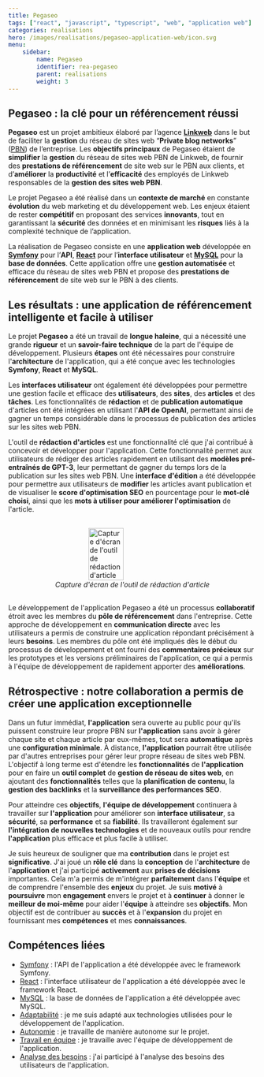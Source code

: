 ```yaml
---
title: Pegaseo
tags: ["react", "javascript", "typescript", "web", "application web"]
categories: realisations
hero: /images/realisations/pegaseo-application-web/icon.svg
menu:
    sidebar:
        name: Pegaseo
        identifier: rea-pegaseo
        parent: realisations
        weight: 3
---
```


## Pegaseo : la clé pour un référencement réussi
**Pegaseo** est un projet ambitieux élaboré par l’agence **[Linkweb](/posts/experiences/linkweb)** dans le but de faciliter la **gestion** du réseau de sites web “**Private blog networks**” ([PBN](https://fr.semrush.com/blog/pbn-mythes-risques/#que-sont-les-r%C3%A9seaux-de-blogs-priv%C3%A9s)) de l’entreprise. Les **objectifs principaux** de Pegaseo étaient de **simplifier** la **gestion** du réseau de sites web PBN de Linkweb, de fournir des **prestations de référencement** de site web sur le PBN aux clients, et d’**améliorer** la **productivité** et l’**efficacité** des employés de Linkweb responsables de la **gestion des sites web PBN**.

Le projet Pegaseo a été réalisé dans un **contexte de marché** en constante **évolution** du web marketing et du développement web. Les enjeux étaient de rester **compétitif** en proposant des services **innovants**, tout en garantissant la **sécurité** des données et en minimisant les **risques** liés à la complexité technique de l’application.

La réalisation de Pegaseo consiste en une **application web** développée en **[Symfony](/posts/competences-techniques/symfony)** pour l’**API**, **[React](/posts/competences-techniques/react)** pour l’**interface utilisateur** et **[MySQL](/posts/competences-techniques/mysql)** pour la **base de données**. Cette application offre une **gestion automatisée** et efficace du réseau de sites web PBN et propose des **prestations de référencement** de site web sur le PBN à des clients.

## Les résultats : une application de référencement intelligente et facile à utiliser
Le projet **Pegaseo** a été un travail de **longue haleine**, qui a nécessité une grande **rigueur** et un **savoir-faire technique** de la part de l'équipe de développement. Plusieurs **étapes** ont été nécessaires pour construire l'**architecture** de l'application, qui a été conçue avec les technologies **Symfony**, **React** et **MySQL**.

Les **interfaces utilisateur** ont également été développées pour permettre une gestion facile et efficace des **utilisateurs**, des **sites**, des **articles** et des **tâches**. Les fonctionnalités de **rédaction** et de **publication automatique** d'articles ont été intégrées en utilisant l'**API de OpenAI**, permettant ainsi de gagner un temps considérable dans le processus de publication des articles sur les sites web PBN.

L'outil de **rédaction d'articles** est une fonctionnalité clé que j'ai contribué à concevoir et développer pour l'application. Cette fonctionnalité permet aux utilisateurs de rédiger des articles rapidement en utilisant des **modèles pré-entraînés de GPT-3**, leur permettant de gagner du temps lors de la publication sur les sites web PBN. Une **interface d'édition** a été développée pour permettre aux utilisateurs de **modifier** les articles avant publication et de visualiser le **score d'optimisation SEO** en pourcentage pour le **mot-clé choisi**, ainsi que les **mots à utiliser pour améliorer l'optimisation** de l'article.

<div style="display: flex; flex-direction: column; align-items: center; justify-content: center; margin: 30px;">
  <img onclick="window.open('/images/realisations/pegaseo/outil-redaction.png')" src="/images/realisations/pegaseo/outil-redaction.png" width="40%" style="align-self: center; cursor: pointer;" alt="Capture d'écran de l'outil de rédaction d'article" title="Cliquer pour zoomer" />
  <i>Capture d'écran de l'outil de rédaction d'article</i>
</div>

Le développement de l'application Pegaseo a été un processus **collaboratif** étroit avec les membres du **pôle de référencement** dans l'entreprise. Cette approche de développement en **communication directe** avec les utilisateurs a permis de construire une application répondant précisément à leurs **besoins**. Les membres du pôle ont été impliqués dès le début du processus de développement et ont fourni des **commentaires précieux** sur les prototypes et les versions préliminaires de l'application, ce qui a permis à l'équipe de développement de rapidement apporter des **améliorations**.

## Rétrospective : notre collaboration a permis de créer une application exceptionnelle
Dans un futur immédiat, **l'application** sera ouverte au public pour qu'ils puissent construire leur propre PBN sur **l'application** sans avoir à gérer chaque site et chaque article par eux-mêmes, tout sera **automatique** après une **configuration minimale**. À distance, **l'application** pourrait être utilisée par d'autres entreprises pour gérer leur propre réseau de sites web PBN. L'objectif à long terme est d'étendre les **fonctionnalités** de **l'application** pour en faire un **outil complet** de **gestion de réseau de sites web**, en ajoutant des **fonctionnalités** telles que la **planification de contenu**, la **gestion des backlinks** et la **surveillance des performances SEO**.

Pour atteindre ces **objectifs**, **l'équipe de développement** continuera à travailler sur **l'application** pour améliorer son **interface utilisateur**, sa **sécurité**, sa **performance** et sa **fiabilité**. Ils travailleront également sur **l'intégration de nouvelles technologies** et de nouveaux outils pour rendre **l'application** plus efficace et plus facile à utiliser.

Je suis heureux de souligner que ma **contribution** dans le projet est **significative**. J'ai joué un **rôle clé** dans la **conception** de l'**architecture** de l'**application** et j'ai participé **activement** aux **prises de décisions** importantes. Cela m'a permis de m'intégrer **parfaitement** dans l'**équipe** et de comprendre l'ensemble des **enjeux** du projet. Je suis **motivé** à **poursuivre** mon **engagement** envers le projet et à **continuer** à donner le **meilleur de moi-même** pour aider l'**équipe** à atteindre ses **objectifs**. Mon objectif est de contribuer au **succès** et à l'**expansion** du projet en fournissant mes **compétences** et mes **connaissances**.

## Compétences liées
- [Symfony](/posts/competences-techniques/symfony) : l'API de l'application a été développée avec le framework Symfony.
- [React](/posts/competences-techniques/react) : l'interface utilisateur de l'application a été développée avec le framework React.
- [MySQL](/posts/competences-techniques/mysql) : la base de données de l'application a été développée avec MySQL.
- [Adaptabilité](/posts/competences-humaines/adaptabilite) : je me suis adapté aux technologies utilisées pour le développement de l'application.
- [Autonomie](/posts/competences-humaines/autonomie) : je travaille de manière autonome sur le projet.
- [Travail en équipe](/posts/competences-humaines/travail-en-equipe) : je travaille avec l'équipe de développement de l'application.
- [Analyse des besoins](/posts/competences-humaines/analyse-des-besoins) : j'ai participé à l'analyse des besoins des utilisateurs de l'application.
  